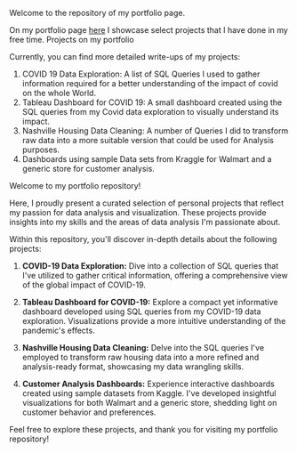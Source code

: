 Welcome to the repository of my portfolio page.

On my portfolio page [here](https://aabhi96.github.io/portfolio/) I showcase select projects that I have done in my free time.
Projects on my portfolio

Currently, you can find more detailed write-ups of my projects:

1. COVID 19 Data Exploration: A list of SQL Queries I used to gather information required for a better understanding of the impact of covid on the whole World.
2. Tableau Dashboard for COVID 19: A small dashboard created using the SQL queries from my Covid data exploration to visually understand its impact.
3. Nashville Housing Data Cleaning: A number of Queries I did to transform raw data into a more suitable version that could be used for Analysis purposes.
4. Dashboards using sample Data sets from Kraggle for Walmart and a generic store for customer analysis.

Welcome to my portfolio repository!

Here, I proudly present a curated selection of personal projects that reflect my passion for data analysis and visualization. These projects provide insights into my skills and the areas of data analysis I'm passionate about.

Within this repository, you'll discover in-depth details about the following projects:

1. **COVID-19 Data Exploration:** Dive into a collection of SQL queries that I've utilized to gather critical information, offering a comprehensive view of the global impact of COVID-19.

2. **Tableau Dashboard for COVID-19:** Explore a compact yet informative dashboard developed using SQL queries from my COVID-19 data exploration. Visualizations provide a more intuitive understanding of the pandemic's effects.

3. **Nashville Housing Data Cleaning:** Delve into the SQL queries I've employed to transform raw housing data into a more refined and analysis-ready format, showcasing my data wrangling skills.

4. **Customer Analysis Dashboards:** Experience interactive dashboards created using sample datasets from Kaggle. I've developed insightful visualizations for both Walmart and a generic store, shedding light on customer behavior and preferences.

Feel free to explore these projects, and thank you for visiting my portfolio repository!
